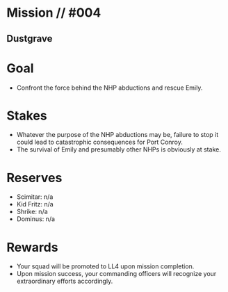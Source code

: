 # Mission // #004
## Dustgrave
# Goal
- Confront the force behind the NHP abductions and rescue Emily.

# Stakes
- Whatever the purpose of the NHP abductions may be, failure to stop it could lead to catastrophic consequences for Port Conroy.
- The survival of Emily and presumably other NHPs is obviously at stake.

# Reserves
- Scimitar: n/a
- Kid Fritz: n/a
- Shrike: n/a
- Dominus: n/a

# Rewards
- Your squad will be promoted to LL4 upon mission completion.
- Upon mission success, your commanding officers will recognize your extraordinary efforts accordingly.